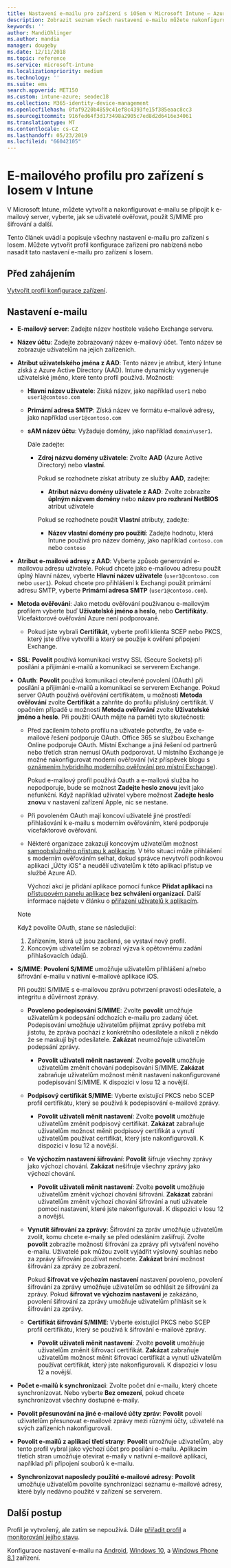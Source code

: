 ```yaml
---
title: Nastavení e-mailu pro zařízení s iOSem v Microsoft Intune – Azure | Microsoft Docs
description: Zobrazit seznam všech nastavení e-mailu můžete nakonfigurovat a přidat do zařízení s Iosem v Microsoft Intune, včetně použití serverů Exchange a získání atributů z Azure Active Directory. Můžete také povolit protokol SSL, ověřování uživatelů pomocí certifikátů nebo uživatelského jména a hesla a synchronizace e-mailu na zařízeních s Iosem pomocí konfiguračních profilů zařízení v Microsoft Intune.
keywords: ''
author: MandiOhlinger
ms.author: mandia
manager: dougeby
ms.date: 12/11/2018
ms.topic: reference
ms.service: microsoft-intune
ms.localizationpriority: medium
ms.technology: ''
ms.suite: ems
search.appverid: MET150
ms.custom: intune-azure; seodec18
ms.collection: M365-identity-device-management
ms.openlocfilehash: 0faf9220b4859c41ef8c4393fe15f385eaac8cc3
ms.sourcegitcommit: 916fed64f3d173498a2905c7ed8d2d6416e34061
ms.translationtype: MT
ms.contentlocale: cs-CZ
ms.lasthandoff: 05/23/2019
ms.locfileid: "66042105"
---
```

# <a name="email-profile-settings-for-ios-devices-in-intune"></a>E-mailového profilu pro zařízení s Iosem v Intune

V Microsoft Intune, můžete vytvořit a nakonfigurovat e-mailu se připojit k e-mailový server, vyberte, jak se uživatelé ověřovat, použít S/MIME pro šifrování a další.

Tento článek uvádí a popisuje všechny nastavení e-mailu pro zařízení s Iosem. Můžete vytvořit profil konfigurace zařízení pro nabízená nebo nasadit tato nastavení e-mailu pro zařízení s Iosem.

## <a name="before-you-begin"></a>Před zahájením

[Vytvořit profil konfigurace zařízení](email-settings-configure.md#create-a-device-profile).

## <a name="email-settings"></a>Nastavení e-mailu

- **E-mailový server**: Zadejte název hostitele vašeho Exchange serveru.
- **Název účtu**: Zadejte zobrazovaný název e-mailový účet. Tento název se zobrazuje uživatelům na jejich zařízeních.
- **Atribut uživatelského jména z AAD**: Tento název je atribut, který Intune získá z Azure Active Directory (AAD). Intune dynamicky vygeneruje uživatelské jméno, které tento profil používá. Možnosti:
  - **Hlavní název uživatele**: Získá název, jako například `user1` nebo `user1@contoso.com`
  - **Primární adresa SMTP**: Získá název ve formátu e-mailové adresy, jako například `user1@contoso.com`
  - **sAM název účtu**: Vyžaduje domény, jako například `domain\user1`.

    Dále zadejte:  
    - **Zdroj názvu domény uživatele**: Zvolte **AAD** (Azure Active Directory) nebo **vlastní**.

      Pokud se rozhodnete získat atributy ze služby **AAD**, zadejte:
      - **Atribut názvu domény uživatele z AAD**: Zvolte zobrazíte **úplným názvem domény** nebo **název pro rozhraní NetBIOS** atribut uživatele

      Pokud se rozhodnete použít **Vlastní** atributy, zadejte:
      - **Název vlastní domény pro použití**: Zadejte hodnotu, která Intune používá pro název domény, jako například `contoso.com` nebo `contoso`

- **Atribut e-mailové adresy z AAD**: Vyberte způsob generování e-mailovou adresu uživatele. Pokud chcete jako e-mailovou adresu použít úplný hlavní název, vyberte **Hlavní název uživatele** (`user1@contoso.com` nebo `user1`). Pokud chcete pro přihlášení k Exchangi použít primární adresu SMTP, vyberte **Primární adresa SMTP** (`user1@contoso.com`).
- **Metoda ověřování**: Jako metodu ověřování používanou e-mailovým profilem vyberte buď **Uživatelské jméno a heslo**, nebo **Certifikáty**. Vícefaktorové ověřování Azure není podporované.
  - Pokud jste vybrali **Certifikát**, vyberte profil klienta SCEP nebo PKCS, který jste dříve vytvořili a který se použije k ověření připojení Exchange.
- **SSL**: **Povolit** používá komunikaci vrstvy SSL (Secure Sockets) při posílání a přijímání e-mailů a komunikaci se serverem Exchange.
- **OAuth**: **Povolit** používá komunikaci otevřené povolení (OAuth) při posílání a přijímání e-mailů a komunikaci se serverem Exchange. Pokud server OAuth používá ověřování certifikátem, u možnosti **Metoda ověřování** zvolte **Certifikát** a zahrňte do profilu příslušný certifikát. V opačném případě u možnosti **Metoda ověřování** zvolte **Uživatelské jméno a heslo**. Při použití OAuth mějte na paměti tyto skutečnosti:

  - Před zacílením tohoto profilu na uživatele potvrďte, že vaše e-mailové řešení podporuje OAuth. Office 365 se službou Exchange Online podporuje OAuth. Místní Exchange a jiná řešení od partnerů nebo třetích stran nemusí OAuth podporovat. U místního Exchange je možné nakonfigurovat moderní ověřování (viz příspěvek blogu s [oznámením hybridního moderního ověřování pro místní Exchange](https://blogs.technet.microsoft.com/exchange/2017/12/06/announcing-hybrid-modern-authentication-for-exchange-on-premises/)).

    Pokud e-mailový profil používá Oauth a e-mailová služba ho nepodporuje, bude se možnost **Zadejte heslo znovu** jevit jako nefunkční. Když například uživatel vybere možnost **Zadejte heslo znovu** v nastavení zařízení Apple, nic se nestane.

  - Při povoleném OAuth mají koncoví uživatelé jiné prostředí přihlašování k e-mailu s moderním ověřováním, které podporuje vícefaktorové ověřování. 

  - Některé organizace zakazují koncovým uživatelům možnost [samoobslužného přístupu k aplikacím](https://docs.microsoft.com/azure/active-directory/manage-apps/manage-self-service-access). V této situaci může přihlášení s moderním ověřováním selhat, dokud správce nevytvoří podnikovou aplikaci „Účty iOS“ a neudělí uživatelům k této aplikaci přístup ve službě Azure AD.

    Výchozí akcí je přidání aplikace pomocí funkce **Přidat aplikaci** na [přístupovém panelu aplikace](https://docs.microsoft.com/azure/active-directory/user-help/active-directory-saas-access-panel-introduction) **bez schválení organizací**. Další informace najdete v článku o [přiřazení uživatelů k aplikacím](https://docs.microsoft.com/azure/active-directory/manage-apps/ways-users-get-assigned-to-applications).

  > [!NOTE]
  > Když povolíte OAuth, stane se následující:  
  > 1. Zařízením, která už jsou zacílená, se vystaví nový profil.
  > 2. Koncovým uživatelům se zobrazí výzva k opětovnému zadání přihlašovacích údajů.

- **S/MIME**: **Povolení S/MIME** umožňuje uživatelům přihlášení a/nebo šifrování e-mailu v nativní e-mailové aplikace iOS. 

  Při použití S/MIME s e-mailovou zprávu potvrzení pravosti odesílatele, a integritu a důvěrnost zprávy.

  - **Povoleno podepisování S/MIME**: Zvolte **povolit** umožňuje uživatelům k podepsání odchozích e-mailu pro zadaný účet. Podepisování umožňuje uživatelům přijímat zprávy potřeba mít jistotu, že zpráva pochází z konkrétního odesílatele a nikoli z někdo že se maskují být odesílatele. **Zakázat** neumožňuje uživatelům podepsání zprávy.
    - **Povolit uživateli měnit nastavení**: Zvolte **povolit** umožňuje uživatelům změnit chování podepisování S/MIME. **Zakázat** zabraňuje uživatelům možnost měnit nastavení nakonfigurované podepisování S/MIME. K dispozici v Iosu 12 a novější.

  - **Podpisový certifikát S/MIME**: Vyberte existující PKCS nebo SCEP profil certifikátu, který se používá k podepisování e-mailové zprávy.
    - **Povolit uživateli měnit nastavení**: Zvolte **povolit** umožňuje uživatelům změnit podpisový certifikát. **Zakázat** zabraňuje uživatelům možnost měnit podpisový certifikát a vynutí uživatelům používat certifikát, který jste nakonfigurovali. K dispozici v Iosu 12 a novější.

  - **Ve výchozím nastavení šifrování**: **Povolit** šifruje všechny zprávy jako výchozí chování. **Zakázat** nešifruje všechny zprávy jako výchozí chování.
    - **Povolit uživateli měnit nastavení**: Zvolte **povolit** umožňuje uživatelům změnit výchozí chování šifrování. **Zakázat** zabrání uživatelům změnit výchozí chování šifrování a nutí uživatele pomocí nastavení, které jste nakonfigurovali. K dispozici v Iosu 12 a novější.

  - **Vynutit šifrování za zprávy**: Šifrování za zpráv umožňuje uživatelům zvolit, komu chcete e-maily se před odesláním zašifrují. Zvolte **povolit** zobrazíte možnosti šifrování za zprávy při vytváření nového e-mailu. Uživatelé pak můžou zvolit vyjádřit výslovný souhlas nebo za zprávy šifrování používat nechcete. **Zakázat** brání možnost šifrování za zprávy ze zobrazení.

    Pokud **šifrovat ve výchozím nastavení** nastavení povoleno, povolení šifrování za zprávy umožňuje uživatelům se odhlásit ze šifrování za zprávy. Pokud **šifrovat ve výchozím nastavení** je zakázáno, povolení šifrování za zprávy umožňuje uživatelům přihlásit se k šifrování za zprávy.

  - **Certifikát šifrování S/MIME**: Vyberte existující PKCS nebo SCEP profil certifikátu, který se používá k šifrování e-mailové zprávy.
    - **Povolit uživateli měnit nastavení**: Zvolte **povolit** umožňuje uživatelům změnit šifrovací certifikát. **Zakázat** zabraňuje uživatelům možnost měnit šifrovací certifikát a vynutí uživatelům používat certifikát, který jste nakonfigurovali. K dispozici v Iosu 12 a novější.
- **Počet e-mailů k synchronizaci**: Zvolte počet dní e-mailu, který chcete synchronizovat. Nebo vyberte **Bez omezení**, pokud chcete synchronizovat všechny dostupné e-maily.
- **Povolit přesunování na jiné e-mailové účty zpráv**: **Povolit** povolí uživatelům přesunovat e-mailové zprávy mezi různými účty, uživatelé na svých zařízeních nakonfigurovali.
- **Povolit e-mailů z aplikací třetí strany**: **Povolit** umožňuje uživatelům, aby tento profil vybral jako výchozí účet pro posílání e-mailu. Aplikacím třetích stran umožňuje otevírat e-maily v nativní e-mailové aplikaci, například při připojení souborů k e-mailu.
- **Synchronizovat naposledy použité e-mailové adresy**: **Povolit** umožňuje uživatelům povolíte synchronizaci seznamu e-mailové adresy, které byly nedávno použité v zařízení se serverem.

## <a name="next-steps"></a>Další postup

Profil je vytvořený, ale zatím se nepoužívá. Dále [přiřadit profil](device-profile-assign.md) a [monitorování jejího stavu](device-profile-monitor.md).

Konfigurace nastavení e-mailu na [Android](email-settings-android.md), [Windows 10](email-settings-windows-10.md), a [Windows Phone 8.1](email-settings-windows-phone-8-1.md) zařízení.
